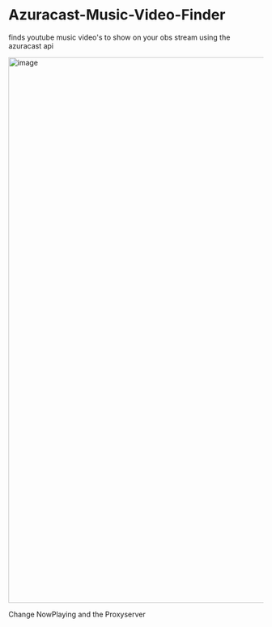 # Azuracast-Music-Video-Finder
finds youtube music video's to show on your obs stream using the azuracast api

<img width="1919" height="1079" alt="image" src="https://github.com/user-attachments/assets/8e0418ad-e25b-487f-bafb-e22174a957e1" />

Change NowPlaying and the Proxyserver

